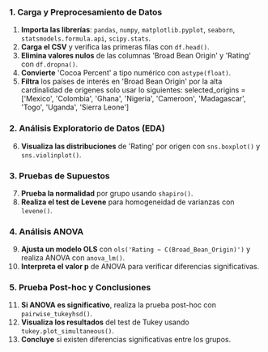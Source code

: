 ### 1. **Carga y Preprocesamiento de Datos**
1. **Importa las librerías**: `pandas`, `numpy`, `matplotlib.pyplot`, `seaborn`, `statsmodels.formula.api`, `scipy.stats`.
2. **Carga el CSV** y verifica las primeras filas con `df.head()`.
3. **Elimina valores nulos** de las columnas 'Broad Bean Origin' y 'Rating' con `df.dropna()`.
4. **Convierte** 'Cocoa Percent' a tipo numérico con `astype(float)`.
5. **Filtra** los países de interés en 'Broad Bean Origin'  por la alta cardinalidad de origenes solo usar
lo siguientes:
selected_origins = ['Mexico', 'Colombia', 'Ghana', 'Nigeria', 'Cameroon', 'Madagascar', 'Togo', 'Uganda', 'Sierra Leone']


### 2. **Análisis Exploratorio de Datos (EDA)**
6. **Visualiza las distribuciones** de 'Rating' por origen con `sns.boxplot()` y `sns.violinplot()`.

### 3. **Pruebas de Supuestos**
7. **Prueba la normalidad** por grupo usando `shapiro()`.
8. **Realiza el test de Levene** para homogeneidad de varianzas con `levene()`.

### 4. **Análisis ANOVA**
9. **Ajusta un modelo OLS** con `ols('Rating ~ C(Broad_Bean_Origin)')` y realiza ANOVA con `anova_lm()`.
10. **Interpreta el valor p** de ANOVA para verificar diferencias significativas.


### 5. **Prueba Post-hoc y Conclusiones**
11. **Si ANOVA es significativo**, realiza la prueba post-hoc con `pairwise_tukeyhsd()`.
12. **Visualiza los resultados** del test de Tukey usando `tukey.plot_simultaneous()`.
13. **Concluye** si existen diferencias significativas entre los grupos.